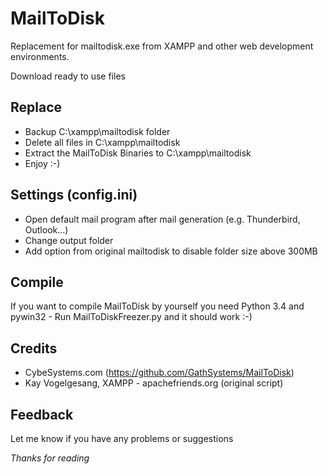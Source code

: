 MailToDisk
==============

Replacement for mailtodisk.exe from XAMPP and other web development environments.

Download ready to use files

Replace
-----
 - Backup C:\xampp\mailtodisk folder
 - Delete all files in C:\xampp\mailtodisk
 - Extract the MailToDisk Binaries to C:\xampp\mailtodisk
 - Enjoy :-)
 
Settings (config.ini)
-----
 - Open default mail program after mail generation (e.g. Thunderbird, Outlook...)
 - Change output folder
 - Add option from original mailtodisk to disable folder size above 300MB

Compile
-----
If you want to compile MailToDisk by yourself you need Python 3.4 and pywin32 - Run MailToDiskFreezer.py and it should work :-)

Credits
-----
 - CybeSystems.com (https://github.com/GathSystems/MailToDisk)
 - Kay Vogelgesang, XAMPP - apachefriends.org (original script)

Feedback
-----

Let me know if you have any problems or suggestions

*Thanks for reading*

